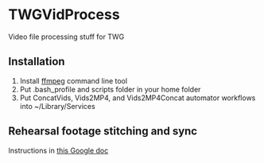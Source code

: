 # TWGVidProcess
Video file processing stuff for TWG

## Installation
1. Install [ffmpeg](https://www.ffmpeg.org/) command line tool
2. Put .bash_profile and scripts folder in your home folder
3. Put ConcatVids, Vids2MP4, and Vids2MP4Concat automator workflows into ~/Library/Services

## Rehearsal footage stitching and sync
Instructions in [this Google doc](https://docs.google.com/document/d/1gT4u-hIDvShXfsXBn6aBwAfaGGSxSLvu4GgyFrWIOYo/edit?usp=sharing)
